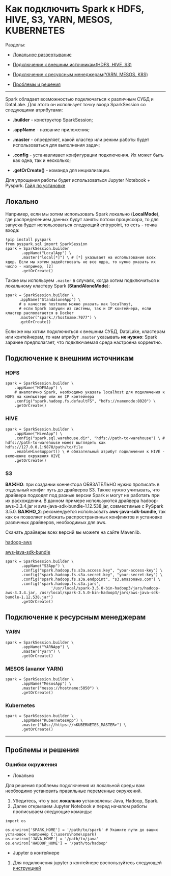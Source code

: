# Как подключить Spark к HDFS, HIVE, S3, YARN, MESOS, KUBERNETES

Разделы:

* [Локальное развертывание](#Локально)
       
* [Подключение к внешним источникам(HDFS, HIVE, S3)](#Подключение-к-внешним-источникам)

* [Подключение к ресурсным менеджерам(YARN, MESOS, K8S)](#Подключение-к-ресурсным-менеджерам)

* [Проблемы и решения](#Проблемы-и-решения)

--------

Spark обладает возможностью подключаться к различным СУБД и DataLake. Для этого он использует точку входа SparkSession со следующими атрибутами:

* **.builder** - конструктор SparkSession;

* **.appName** - название приложения;

* **.master** - определяет, какой кластер или режим работы будет использоваться для выполнения задач;

* **.config** - устанавливает конфигурации подключения. Их может быть как одна, так и несколько;

* **.getOrCreate()** - команда для инциализации.

Для упрощения работы будет использоваться Jupyter Notebook + Pyspark. [Гайд по установке](https://github.com/Vasart-ds/spark_connectors/blob/master/jupyter%2Bpyspark.md)

## Локально
Например, если мы хотим использовать Spark локально (**LocalMode**), где распределением данных будут заняты потоки процессора, то для запуска будет использоваться следующий entrypoint, то есть - точка входа:

```
!pip install pyspark
from pyspark.sql import SparkSession
spark = SparkSession.builder
       .appName("LocalApp") \ 
       .master("local[*]") \ # [*] указывает на использование всех ядер. Если мы хотим задействовать не все ядра, то нужно указать их число - например, [2]
       .getOrCreate()
```

Также мы используем `.master` в случаях, когда хотим подключиться к локальному кластеру Spark (**StandAloneMode**):

```
spark = SparkSession.builder \
      .appName("StandaloneApp") \
      # в качестве hostname можно указать как localhost,
      # если Spark запущен из системы, так и IP контейнера, если кластер располагается в Docker
      .master("spark://hostname:7077") \
      .getOrCreate()
```

Если же мы хотим подключиться к внешним СУБД, DataLake, кластерам или контейнерам, то нам атрибут `.master` указывать **не нужно**: Spark заранее предполагает, что подключаемая среда настроена корректно.

## Подключение к внешним источникам
### HDFS
```
spark = SparkSession.builder \
    .appName("HDFSApp") \
    # аналогично Spark, необходимо указать localhost для подключения к HDFS на компьютере или же IP контейнера
    .config("spark.hadoop.fs.defaultFS", "hdfs://namenode:8020") \ 
    .getOrCreate()
```

### HIVE
```
spark = SparkSession.builder \
    .appName("HiveApp") \
    .config("spark.sql.warehouse.dir", "hdfs://path-to-warehouse") \ # hdfs://path-to-warehouse может выглядеть как hdfs://127.0.0.1:9870/path/to/file
    .enableHiveSupport() \ # обязательный атрибут подключения к HIVE - включение окружения HIVE
    .getOrCreate()
```

### S3
**ВАЖНО**: при создании коннектора ОБЯЗАТЕЛЬНО нужно прописать в отдельный конфиг путь до драйверов S3. Также нужно учитывать, что драйвера подходят под разные версии Spark и могут не работать при их расхождении. В данном примере используются драйвера hadoop-aws-3.3.4.jar и aws-java-sdk-bundle-1.12.538.jar, совместимые с PySpark 3.5.0.
**ВАЖНО_2**: рекомендуется использовать **aws-java-sdk-bundle**, так как он позволяет избежать распространенных конфликтов и установке различных драйверов, необходимых для aws. 

Скачать драйверы всех версий вы можете на сайте Mavenlib.

[hadoop-aws](https://mavenlibs.com/jar/file/org.apache.hadoop/hadoop-aws)

[aws-java-sdk-bundle](https://mavenlibs.com/jar/file/com.amazonaws/aws-java-sdk-bundle)
```
spark = SparkSession.builder \
       .appName("S3App") \
       .config("spark.hadoop.fs.s3a.access.key", "your-access-key") \
       .config("spark.hadoop.fs.s3a.secret.key", "your-secret-key") \
       .config("spark.hadoop.fs.s3a.endpoint", "s3.amazonaws.com") \
       .config('spark.hadoop.fs.s3a.jars', 
                    '/usr/local/spark-3.5.0-bin-hadoop3/jars/hadoop-aws-3.3.4.jar, /usr/local/spark-3.5.0-bin-hadoop3/jars/aws-java-sdk-bundle-1.12.538.jar')
       .getOrCreate()
```

## Подключение к ресурсным менеджерам
### YARN
```
spark = SparkSession.builder \
       .appName("YARNApp") \
       .master("yarn") \
       .getOrCreate()
```

### MESOS (аналог YARN) 
```
spark = SparkSession.builder \
       .appName("MesosApp") \ 
       .master("mesos://hostname:5050") \
       .getOrCreate()
```

### Kubernetes
```
spark = SparkSession.builder \
       .appName("KubernetesApp") \
       .master("k8s://https://<KUBERNETES_MASTER>") \
       .getOrCreate()
```

------
## Проблемы и решения
### Ошибки окружения 
* Локально

Для решения проблемы подключения из локальной среды вам необходимо установить правильные переменные окружений.

1) Убедитесь, что у вас **локально** установлены: Java, Hadoop, Spark.
2) Далее открываем Jupyter Notebook и перед началом работы прописываем следующие команды:
```
import os

os.environ['SPARK_HOME'] = '/path/to/spark' # Укажите пути до ваших установок (например C:\users\home\spark)
os.environ['JAVA_HOME'] = '/path/to/java'
os.environ['HADOOP_HOME'] = '/path/to/hadoop'
```
* Jupyter в контейнере
1) Для подключения jupyter в контейнере воспользуйтесь следующей [инструкцией](https://github.com/Vasart-ds/spark_connectors/blob/master/jupyter%2Bpyspark.md)
